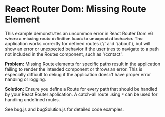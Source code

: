 # React Router Dom: Missing Route Element
This example demonstrates an uncommon error in React Router Dom v6 where a missing route definition leads to unexpected behavior.  The application works correctly for defined routes ('/' and '/about'), but will show an error or unexpected behavior if the user tries to navigate to a path not included in the Routes component, such as '/contact'.

**Problem:** Missing Route elements for specific paths result in the application failing to render the intended component or throws an error. This is especially difficult to debug if the application doesn't have proper error handling or logging. 

**Solution:**  Ensure you define a Route for every path that should be handled by your React Router application. A catch-all route using `*` can be used for handling undefined routes.

See bug.js and bugSolution.js for detailed code examples.